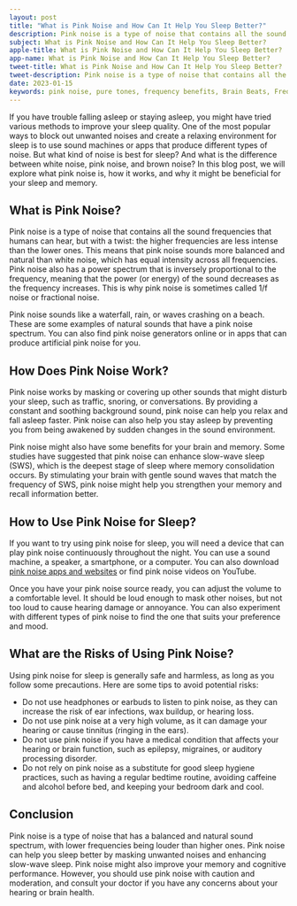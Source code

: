 ```yaml
---
layout: post
title: "What is Pink Noise and How Can It Help You Sleep Better?"
description: Pink noise is a type of noise that contains all the sound frequencies that humans can hear, but with a twist - the higher frequencies are less intense than the lower ones.
subject: What is Pink Noise and How Can It Help You Sleep Better?
apple-title: What is Pink Noise and How Can It Help You Sleep Better?
app-name: What is Pink Noise and How Can It Help You Sleep Better?
tweet-title: What is Pink Noise and How Can It Help You Sleep Better?
tweet-description: Pink noise is a type of noise that contains all the sound frequencies that humans can hear, but with a twist - the higher frequencies are less intense than the lower ones.
date: 2023-01-15
keywords: pink noise, pure tones, frequency benefits, Brain Beats, Frequencies, White noise, Brain wave entrainment, sound therapy, binaural beats youtube, pink noise benefits
---
```


If you have trouble falling asleep or staying asleep, you might have tried various methods to improve your sleep quality. One of the most popular ways to block out unwanted noises and create a relaxing environment for sleep is to use sound machines or apps that produce different types of noise. But what kind of noise is best for sleep? And what is the difference between white noise, pink noise, and brown noise? In this blog post, we will explore what pink noise is, how it works, and why it might be beneficial for your sleep and memory.

## What is Pink Noise?

Pink noise is a type of noise that contains all the sound frequencies that humans can hear, but with a twist: the higher frequencies are less intense than the lower ones. This means that pink noise sounds more balanced and natural than white noise, which has equal intensity across all frequencies. Pink noise also has a power spectrum that is inversely proportional to the frequency, meaning that the power (or energy) of the sound decreases as the frequency increases. This is why pink noise is sometimes called 1/f noise or fractional noise.

Pink noise sounds like a waterfall, rain, or waves crashing on a beach. These are some examples of natural sounds that have a pink noise spectrum. You can also find pink noise generators online or in apps that can produce artificial pink noise for you.

## How Does Pink Noise Work?

Pink noise works by masking or covering up other sounds that might disturb your sleep, such as traffic, snoring, or conversations. By providing a constant and soothing background sound, pink noise can help you relax and fall asleep faster. Pink noise can also help you stay asleep by preventing you from being awakened by sudden changes in the sound environment.

Pink noise might also have some benefits for your brain and memory. Some studies have suggested that pink noise can enhance slow-wave sleep (SWS), which is the deepest stage of sleep where memory consolidation occurs. By stimulating your brain with gentle sound waves that match the frequency of SWS, pink noise might help you strengthen your memory and recall information better.

## How to Use Pink Noise for Sleep?

If you want to try using pink noise for sleep, you will need a device that can play pink noise continuously throughout the night. You can use a sound machine, a speaker, a smartphone, or a computer. You can also download [pink noise apps and websites](https://brain-beats.in/) or find pink noise videos on YouTube. 

Once you have your pink noise source ready, you can adjust the volume to a comfortable level. It should be loud enough to mask other noises, but not too loud to cause hearing damage or annoyance. You can also experiment with different types of pink noise to find the one that suits your preference and mood.

## What are the Risks of Using Pink Noise?

Using pink noise for sleep is generally safe and harmless, as long as you follow some precautions. Here are some tips to avoid potential risks:

- Do not use headphones or earbuds to listen to pink noise, as they can increase the risk of ear infections, wax buildup, or hearing loss.
- Do not use pink noise at a very high volume, as it can damage your hearing or cause tinnitus (ringing in the ears).
- Do not use pink noise if you have a medical condition that affects your hearing or brain function, such as epilepsy, migraines, or auditory processing disorder.
- Do not rely on pink noise as a substitute for good sleep hygiene practices, such as having a regular bedtime routine, avoiding caffeine and alcohol before bed, and keeping your bedroom dark and cool.

## Conclusion

Pink noise is a type of noise that has a balanced and natural sound spectrum, with lower frequencies being louder than higher ones. Pink noise can help you sleep better by masking unwanted noises and enhancing slow-wave sleep. Pink noise might also improve your memory and cognitive performance. However, you should use pink noise with caution and moderation, and consult your doctor if you have any concerns about your hearing or brain health.